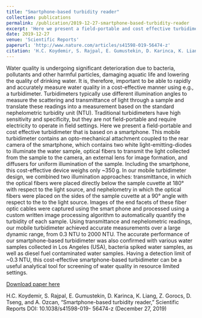 ```yaml
---
title: "Smartphone-based turbidity reader"
collection: publications
permalink: /publication/2019-12-27-smartphone-based-turbidity-reader
excerpt: 'Here we present a field-portable and cost effective turbidimeter that is based on a smartphone.'
date: 2019-12-27
venue: 'Scientific Reports'
paperurl: 'http://www.nature.com/articles/s41598-019-56474-z'
citation: 'H.C. Koydemir, S. Rajpal, E. Gumustekin, D. Karinca, K. Liang, Z. Gorocs, D. Tseng, and A. Ozcan, “Smartphone-based turbidity reader,” Scientific Reports DOI: 10.1038/s41598-019- 56474-z (December 27, 2019)'
---
```


Water quality is undergoing significant deterioration due to bacteria, pollutants and other harmful particles, damaging aquatic life and lowering the quality of drinking water. It is, therefore, important to be able to rapidly and accurately measure water quality in a cost-effective manner using e.g., a turbidimeter. Turbidimeters typically use different illumination angles to measure the scattering and transmittance of light through a sample and translate these readings into a measurement based on the standard nephelometric turbidity unit (NTU). Traditional turbidimeters have high sensitivity and specificity, but they are not field-portable and require electricity to operate in field settings. Here we present a field-portable and cost effective turbidimeter that is based on a smartphone. This mobile turbidimeter contains an opto-mechanical attachment coupled to the rear camera of the smartphone, which contains two white light-emitting-diodes to illuminate the water sample, optical fibers to transmit the light collected from the sample to the camera, an external lens for image formation, and diffusers for uniform illumination of the sample. Including the smartphone, this cost-effective device weighs only ~350 g. In our mobile turbidimeter design, we combined two illumination approaches: transmittance, in which the optical fibers were placed directly below the sample cuvette at 180° with respect to the light source, and nephelometry in which the optical fibers were placed on the sides of the sample cuvette at a 90° angle with respect to the to the light source. Images of the end facets of these fiber optic cables were captured using the smart phone and processed using a custom written image processing algorithm to automatically quantify the turbidity of each sample. Using transmittance and nephelometric readings, our mobile turbidimeter achieved accurate measurements over a large dynamic range, from 0.3 NTU to 2000 NTU. The accurate performance of our smartphone-based turbidimeter was also confirmed with various water samples collected in Los Angeles (USA), bacteria spiked water samples, as well as diesel fuel contaminated water samples. Having a detection limit of ~0.3 NTU, this cost-effective smartphone-based turbidimeter can be a useful analytical tool for screening of water quality in resource limited settings.

[Download paper here](https://www.nature.com/articles/s41598-019-56474-z.pdf)

H.C. Koydemir, S. Rajpal, E. Gumustekin, D. Karinca, K. Liang, Z. Gorocs, D. Tseng, and A. Ozcan, “Smartphone-based turbidity reader,” Scientific Reports DOI: 10.1038/s41598-019- 56474-z (December 27, 2019)